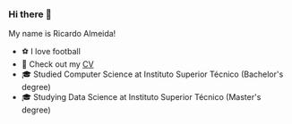 ### Hi there 👋

My name is Ricardo Almeida!

- ⚽️ I love football
- 📜 Check out my [CV](https://github.com/ricarAlmeida/CV)
- 🎓 Studied Computer Science at Instituto Superior Técnico (Bachelor's degree)
- 🎓 Studying Data Science at Instituto Superior Técnico (Master's degree)
